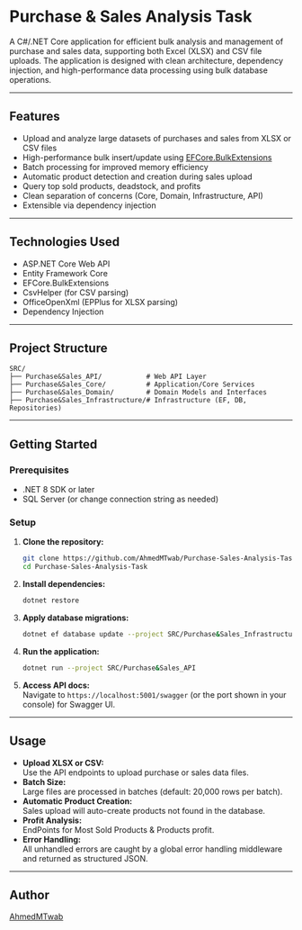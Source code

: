 # Purchase & Sales Analysis Task

A C#/.NET Core application for efficient bulk analysis and management of purchase and sales data, supporting both Excel (XLSX) and CSV file uploads. The application is designed with clean architecture, dependency injection, and high-performance data processing using bulk database operations.

---

## Features

- Upload and analyze large datasets of purchases and sales from XLSX or CSV files
- High-performance bulk insert/update using [EFCore.BulkExtensions](https://github.com/borisdj/EFCore.BulkExtensions)
- Batch processing for improved memory efficiency
- Automatic product detection and creation during sales upload
- Query top sold products, deadstock, and profits
- Clean separation of concerns (Core, Domain, Infrastructure, API)
- Extensible via dependency injection

---

## Technologies Used

- ASP.NET Core Web API
- Entity Framework Core
- EFCore.BulkExtensions
- CsvHelper (for CSV parsing)
- OfficeOpenXml (EPPlus for XLSX parsing)
- Dependency Injection

---

## Project Structure

```
SRC/
├── Purchase&Sales_API/           # Web API Layer
├── Purchase&Sales_Core/          # Application/Core Services
├── Purchase&Sales_Domain/        # Domain Models and Interfaces
├── Purchase&Sales_Infrastructure/# Infrastructure (EF, DB, Repositories)
```

---

## Getting Started

### Prerequisites

- .NET 8 SDK or later
- SQL Server (or change connection string as needed)

### Setup

1. **Clone the repository:**
    ```sh
    git clone https://github.com/AhmedMTwab/Purchase-Sales-Analysis-Task.git
    cd Purchase-Sales-Analysis-Task
    ```

2. **Install dependencies:**
    ```sh
    dotnet restore
    ```

3. **Apply database migrations:**
    ```sh
    dotnet ef database update --project SRC/Purchase&Sales_Infrastructure
    ```

4. **Run the application:**
    ```sh
    dotnet run --project SRC/Purchase&Sales_API
    ```

5. **Access API docs:**  
    Navigate to `https://localhost:5001/swagger` (or the port shown in your console) for Swagger UI.

---

## Usage

- **Upload XLSX or CSV:**  
  Use the API endpoints to upload purchase or sales data files.
- **Batch Size:**  
  Large files are processed in batches (default: 20,000 rows per batch).
- **Automatic Product Creation:**  
  Sales upload will auto-create products not found in the database.
- **Profit Analysis:**  
  EndPoints for Most Sold Products & Products profit.
- **Error Handling:**  
  All unhandled errors are caught by a global error handling middleware and returned as structured JSON.

---

## Author

[AhmedMTwab](https://github.com/AhmedMTwab)